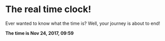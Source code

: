 # The real time clock!

Ever wanted to know what the time is? Well, your journey is about to end!

**The time is Nov 24, 2017, 09:59**